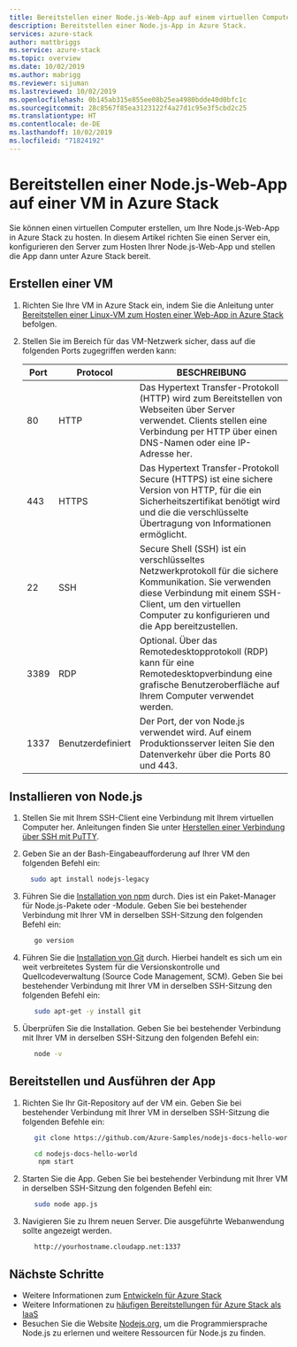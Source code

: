 ```yaml
---
title: Bereitstellen einer Node.js-Web-App auf einem virtuellen Computer in Azure Stack | Microsoft-Dokumentation
description: Bereitstellen einer Node.js-App in Azure Stack.
services: azure-stack
author: mattbriggs
ms.service: azure-stack
ms.topic: overview
ms.date: 10/02/2019
ms.author: mabrigg
ms.reviewer: sijuman
ms.lastreviewed: 10/02/2019
ms.openlocfilehash: 0b145ab315e855ee08b25ea4980bdde40d0bfc1c
ms.sourcegitcommit: 28c8567f85ea3123122f4a27d1c95e3f5cbd2c25
ms.translationtype: HT
ms.contentlocale: de-DE
ms.lasthandoff: 10/02/2019
ms.locfileid: "71824192"
---
```

# <a name="deploy-a-nodejs-web-app-to-a-vm-in-azure-stack"></a>Bereitstellen einer Node.js-Web-App auf einer VM in Azure Stack

Sie können einen virtuellen Computer erstellen, um Ihre Node.js-Web-App in Azure Stack zu hosten. In diesem Artikel richten Sie einen Server ein, konfigurieren den Server zum Hosten Ihrer Node.js-Web-App und stellen die App dann unter Azure Stack bereit.

## <a name="create-a-vm"></a>Erstellen einer VM

1. Richten Sie Ihre VM in Azure Stack ein, indem Sie die Anleitung unter [Bereitstellen einer Linux-VM zum Hosten einer Web-App in Azure Stack](azure-stack-dev-start-howto-deploy-linux.md) befolgen.

2. Stellen Sie im Bereich für das VM-Netzwerk sicher, dass auf die folgenden Ports zugegriffen werden kann:

    | Port | Protocol | BESCHREIBUNG |
    | --- | --- | --- |
    | 80 | HTTP | Das Hypertext Transfer-Protokoll (HTTP) wird zum Bereitstellen von Webseiten über Server verwendet. Clients stellen eine Verbindung per HTTP über einen DNS-Namen oder eine IP-Adresse her. |
    | 443 | HTTPS | Das Hypertext Transfer-Protokoll Secure (HTTPS) ist eine sichere Version von HTTP, für die ein Sicherheitszertifikat benötigt wird und die die verschlüsselte Übertragung von Informationen ermöglicht. |
    | 22 | SSH | Secure Shell (SSH) ist ein verschlüsseltes Netzwerkprotokoll für die sichere Kommunikation. Sie verwenden diese Verbindung mit einem SSH-Client, um den virtuellen Computer zu konfigurieren und die App bereitzustellen. |
    | 3389 | RDP | Optional. Über das Remotedesktopprotokoll (RDP) kann für eine Remotedesktopverbindung eine grafische Benutzeroberfläche auf Ihrem Computer verwendet werden.   |
    | 1337 | Benutzerdefiniert | Der Port, der von Node.js verwendet wird. Auf einem Produktionsserver leiten Sie den Datenverkehr über die Ports 80 und 443. |

## <a name="install-node"></a>Installieren von Node.js

1. Stellen Sie mit Ihrem SSH-Client eine Verbindung mit Ihrem virtuellen Computer her. Anleitungen finden Sie unter [Herstellen einer Verbindung über SSH mit PuTTY](azure-stack-dev-start-howto-ssh-public-key.md#connect-with-ssh-by-using-putty).

1. Geben Sie an der Bash-Eingabeaufforderung auf Ihrer VM den folgenden Befehl ein:

    ```bash  
      sudo apt install nodejs-legacy
    ```

2. Führen Sie die [Installation von npm](https://www.npmjs.com/) durch. Dies ist ein Paket-Manager für Node.js-Pakete oder -Module. Geben Sie bei bestehender Verbindung mit Ihrer VM in derselben SSH-Sitzung den folgenden Befehl ein:

    ```bash  
       go version
    ```

3. Führen Sie die [Installation von Git](https://git-scm.com) durch. Hierbei handelt es sich um ein weit verbreitetes System für die Versionskontrolle und Quellcodeverwaltung (Source Code Management, SCM). Geben Sie bei bestehender Verbindung mit Ihrer VM in derselben SSH-Sitzung den folgenden Befehl ein:

    ```bash  
       sudo apt-get -y install git
    ```

3. Überprüfen Sie die Installation. Geben Sie bei bestehender Verbindung mit Ihrer VM in derselben SSH-Sitzung den folgenden Befehl ein:

    ```bash  
       node -v
    ```

## <a name="deploy-and-run-the-app"></a>Bereitstellen und Ausführen der App

1. Richten Sie Ihr Git-Repository auf der VM ein. Geben Sie bei bestehender Verbindung mit Ihrer VM in derselben SSH-Sitzung die folgenden Befehle ein:

    ```bash  
       git clone https://github.com/Azure-Samples/nodejs-docs-hello-world.git
    
       cd nodejs-docs-hello-world
        npm start
    ```

2. Starten Sie die App. Geben Sie bei bestehender Verbindung mit Ihrer VM in derselben SSH-Sitzung den folgenden Befehl ein:

    ```bash  
       sudo node app.js
    ```

3. Navigieren Sie zu Ihrem neuen Server. Die ausgeführte Webanwendung sollte angezeigt werden.

    ```HTTP  
       http://yourhostname.cloudapp.net:1337
    ```

## <a name="next-steps"></a>Nächste Schritte

- Weitere Informationen zum [Entwickeln für Azure Stack](azure-stack-dev-start.md)
- Weitere Informationen zu [häufigen Bereitstellungen für Azure Stack als IaaS](azure-stack-dev-start-deploy-app.md)
- Besuchen Sie die Website [Nodejs.org](https://nodejs.org), um die Programmiersprache Node.js zu erlernen und weitere Ressourcen für Node.js zu finden.
